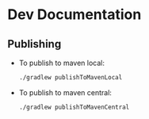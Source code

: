# Dev Documentation

## Publishing

- To publish to maven local:

  ```sh
  ./gradlew publishToMavenLocal
  ```

- To publish to maven central:
  
  ```sh
  ./gradlew publishToMavenCentral
  ```

